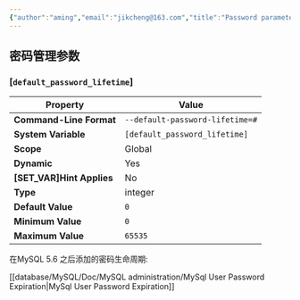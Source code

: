 ```yaml
---
{"author":"aming","email":"jikcheng@163.com","title":"Password parameter","creation_date":"2022-06-27 15:57","Last modified date":"2022-11-27 19:05","tags":"Password parameter","File Folder with relative path":"database/MySQL/Doc/MySQL administration/MySQL parameter","remark":null,"other":null,"dg-publish":true,"permalink":"/database/my-sql/doc/my-sql-administration/my-sql-parameter/password-parameter/","dgPassFrontmatter":true}
---
```





## 密码管理参数
###  [`default_password_lifetime`]

|         Property          |              Value              |
| ------------------------- | ------------------------------- |
| **Command-Line Format**   | `--default-password-lifetime=#` |
| **System Variable**       | `[default_password_lifetime]`   |
| **Scope**                 | Global                          |
| **Dynamic**               | Yes                             |
| **[SET_VAR]Hint Applies** | No                              |
| **Type**                  | integer                         |
| **Default Value**         | `0`                             |
| **Minimum Value**         | `0`                             |
| **Maximum Value**         | `65535`                         |

在MySQL 5.6 之后添加的密码生命周期:

[[database/MySQL/Doc/MySQL administration/MySql User Password Expiration\|MySql User Password Expiration]]